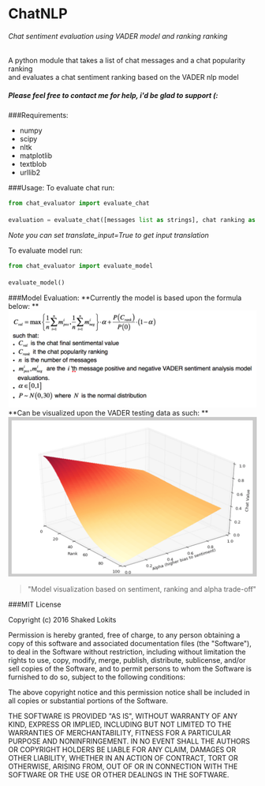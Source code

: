 # ChatNLP
###### Chat sentiment evaluation using VADER model and ranking ranking

A python module that takes a list of chat messages and a chat popularity ranking  
and evaluates a chat sentiment ranking based on the VADER nlp model

##### Please feel free to contact me for help, i'd be glad to support (:

###Requirements:
* numpy
* scipy
* nltk
* matplotlib
* textblob
* urllib2

###Usage:
To evaluate chat run:
```python
from chat_evaluator import evaluate_chat

evaluation = evaluate_chat([messages list as strings], chat ranking as natural number)
```
>
*Note you can set translate_input=True to get input translation*

To evaluate model run:
```python
from chat_evaluator import evaluate_model

evaluate_model()
```

###Model Evaluation:
**Currently the model is based upon the formula below:  **
![Model Formula](https://raw.githubusercontent.com/shakedlokits/ChatNLP/master/equation.png)
**Can be visualized upon the VADER testing data as such:  **
![Model Visualization](https://raw.githubusercontent.com/shakedlokits/ChatNLP/master/model_evaluation.png)
> "Model visualization based on sentiment, ranking and alpha trade-off"

###MIT License

Copyright (c) 2016 Shaked Lokits

Permission is hereby granted, free of charge, to any person obtaining a copy
of this software and associated documentation files (the "Software"), to deal
in the Software without restriction, including without limitation the rights
to use, copy, modify, merge, publish, distribute, sublicense, and/or sell
copies of the Software, and to permit persons to whom the Software is
furnished to do so, subject to the following conditions:

The above copyright notice and this permission notice shall be included in all
copies or substantial portions of the Software.

THE SOFTWARE IS PROVIDED "AS IS", WITHOUT WARRANTY OF ANY KIND, EXPRESS OR
IMPLIED, INCLUDING BUT NOT LIMITED TO THE WARRANTIES OF MERCHANTABILITY,
FITNESS FOR A PARTICULAR PURPOSE AND NONINFRINGEMENT. IN NO EVENT SHALL THE
AUTHORS OR COPYRIGHT HOLDERS BE LIABLE FOR ANY CLAIM, DAMAGES OR OTHER
LIABILITY, WHETHER IN AN ACTION OF CONTRACT, TORT OR OTHERWISE, ARISING FROM,
OUT OF OR IN CONNECTION WITH THE SOFTWARE OR THE USE OR OTHER DEALINGS IN THE
SOFTWARE.
